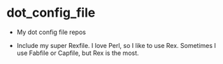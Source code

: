 dot_config_file
===============

- My dot config file repos

- Include my super Rexfile. I love Perl, so I like to use Rex.
Sometimes I use Fabfile or Capfile, but Rex is the most.
